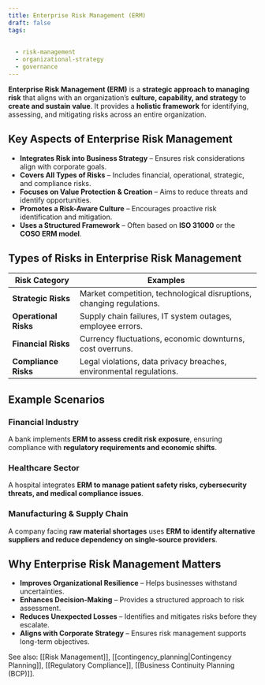 ```yaml
---
title: Enterprise Risk Management (ERM)
draft: false
tags:
  
  
  - risk-management
  - organizational-strategy
  - governance
---
```


**Enterprise Risk Management (ERM)** is a **strategic approach to managing risk** that aligns with an organization’s **culture, capability, and strategy** to **create and sustain value**. It provides a **holistic framework** for identifying, assessing, and mitigating risks across an entire organization.

## **Key Aspects of Enterprise Risk Management**
- **Integrates Risk into Business Strategy** – Ensures risk considerations align with corporate goals.
- **Covers All Types of Risks** – Includes financial, operational, strategic, and compliance risks.
- **Focuses on Value Protection & Creation** – Aims to reduce threats and identify opportunities.
- **Promotes a Risk-Aware Culture** – Encourages proactive risk identification and mitigation.
- **Uses a Structured Framework** – Often based on **ISO 31000** or the **COSO ERM model**.

## **Types of Risks in Enterprise Risk Management**
| **Risk Category**      | **Examples** |
|----------------------|------------------------------------------------|
| **Strategic Risks**  | Market competition, technological disruptions, changing regulations. |
| **Operational Risks** | Supply chain failures, IT system outages, employee errors. |
| **Financial Risks**  | Currency fluctuations, economic downturns, cost overruns. |
| **Compliance Risks** | Legal violations, data privacy breaches, environmental regulations. |

## **Example Scenarios**

### **Financial Industry**
A bank implements **ERM to assess credit risk exposure**, ensuring compliance with **regulatory requirements and economic shifts**.

### **Healthcare Sector**
A hospital integrates **ERM to manage patient safety risks, cybersecurity threats, and medical compliance issues**.

### **Manufacturing & Supply Chain**
A company facing **raw material shortages** uses **ERM to identify alternative suppliers and reduce dependency on single-source providers**.

## **Why Enterprise Risk Management Matters**
- **Improves Organizational Resilience** – Helps businesses withstand uncertainties.
- **Enhances Decision-Making** – Provides a structured approach to risk assessment.
- **Reduces Unexpected Losses** – Identifies and mitigates risks before they escalate.
- **Aligns with Corporate Strategy** – Ensures risk management supports long-term objectives.

See also: [[Risk Management]], [[contingency_planning|Contingency Planning]], [[Regulatory Compliance]], [[Business Continuity Planning (BCP)]].
